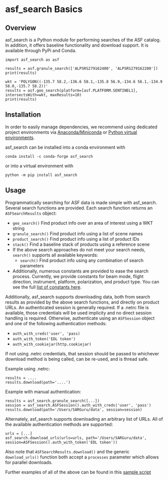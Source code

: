 # asf_search Basics

## Overview

asf_search is a Python module for performing searches of the ASF catalog. In addition, it offers baseline functionality and download support. It is available through PyPi and Conda.

	import asf_search as asf

	results = asf.granule_search(['ALPSRS279162400', 'ALPSRS279162200'])
	print(results)

	wkt = 'POLYGON((-135.7 58.2,-136.6 58.1,-135.8 56.9,-134.6 56.1,-134.9 58.0,-135.7 58.2))'
	results = asf.geo_search(platform=[asf.PLATFORM.SENTINEL1], intersectsWith=wkt, maxResults=10)
	print(results)

## Installation
In order to easily manage dependencies, we recommend using dedicated project environments via [Anaconda/Miniconda](https://docs.conda.io/projects/conda/en/latest/user-guide/install/index.html) or [Python virtual environments](https://docs.python.org/3/tutorial/venv.html).

asf_search can be installed into a conda environment with

	conda install -c conda-forge asf_search

or into a virtual environment with

	python -m pip install asf_search

## Usage
Programmatically searching for ASF data is made simple with asf_search. Several search functions are provided. Each search function returns an ```ASFSearchResults``` object:

- ```geo_search()``` Find product info over an area of interest using a WKT string
- ```granule_search()``` Find product info using a list of scene names
- ```product_search()``` Find product info using a list of product IDs
- ```stack()``` Find a baseline stack of products using a reference scene
- If the above search approaches do not meet your search needs, ```search()``` supports all available keywords:
	- ```search()``` Find product info using any combination of search parameters
- Additionally, numerous constants are provided to ease the search process. Currently, we provide constants for beam mode, flight direction, instrument, platform, polarization, and product type. You can see the full [list of constants here](https://github.com/asfadmin/Discovery-asf_search/tree/master/asf_search/constants).

Additionally, asf_search supports downloading data, both from search results as provided by the above search functions, and directly on product URLs. An authenticated session is generally required. If a .netrc file is available, those credentials will be used implicity and no direct session handling is required. Otherwise, authenticate using an ```ASFSession``` object and one of the following authentication methods:

- ```auth_with_creds('user', 'pass)```
- ```auth_with_token('EDL token')```
- ```auth_with_cookiejar(http.cookiejar)```

If not using .netrc credentials, that session should be passed to whichever download method is being called, can be re-used, and is thread safe.

Example using .netrc:

	results = ....
	results.download(path='....')

Example with manual authentication:

	results = asf_search.granule_search([...])
	session = asf_search.ASFSession().auth_with_creds('user', 'pass')
	results.download(path='/Users/SARGuru/data', session=session)

Alternately, asf_search supports downloading an arbitrary list of URLs. All of the available authentication methods are supported:

	urls = [...]
	asf_search.download_urls(urls=urls, path='/Users/SARGuru/data', session=ASFSession().auth_with_token('EDL token'))

Also note that ```ASFSearchResults.download()``` and the generic ```download_urls()``` function both accept a ```processes``` parameter which allows for parallel downloads.

Further examples of all of the above can be found in this [sample script](https://github.com/asfadmin/Discovery-asf_search/blob/master/examples/hello_world.py)



